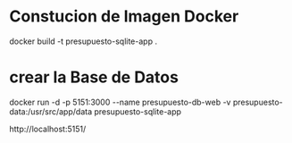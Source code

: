 
# Constucion de Imagen Docker 


docker build -t presupuesto-sqlite-app .


# crear la Base de Datos

docker run -d -p 5151:3000 --name presupuesto-db-web -v presupuesto-data:/usr/src/app/data presupuesto-sqlite-app


http://localhost:5151/
